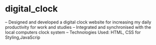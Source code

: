 # digital_clock
– Designed and developed a digital clock website for increasing my daily productivity for work and studies – Integrated and synchronised with the local computers clock system – Technologies Used: HTML, CSS for Styling,JavaScrip
